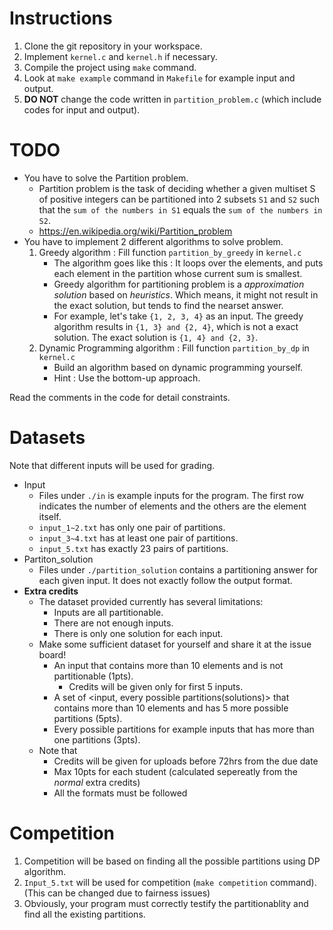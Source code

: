 # Instructions
1. Clone the git repository in your workspace.
1. Implement `kernel.c` and `kernel.h` if necessary.
1. Compile the project using `make` command.
1. Look at `make example` command in `Makefile` for example input and output.
1. **DO NOT** change the code written in `partition_problem.c` (which include codes for input and output).

# TODO
- You have to solve the Partition problem.
  - Partition problem is the task of deciding whether a given multiset S of positive integers can be partitioned into 2 subsets `S1` and `S2` such that the `sum of the numbers in S1` equals the `sum of the numbers in S2`.
  - https://en.wikipedia.org/wiki/Partition_problem
- You have to implement 2 different algorithms to solve problem.
  1. Greedy algorithm : Fill function `partition_by_greedy` in `kernel.c`
      - The algorithm goes like this : It loops over the elements, and puts each element in the partition whose current sum is smallest.
      - Greedy algorithm for partitioning problem is a _approximation solution_ based on _heuristics_. Which means, it might not result in the exact solution, but tends to find the nearset answer. 
      - For example, let's take `{1, 2, 3, 4}` as an input. The greedy algorithm results in `{1, 3} and {2, 4}`, which is not a exact solution. The exact solution is `{1, 4} and {2, 3}`.
  3. Dynamic Programming algorithm : Fill function `partition_by_dp` in `kernel.c`
      - Build an algorithm based on dynamic programming yourself.
      - Hint : Use the bottom-up approach.

Read the comments in the code for detail constraints.

# Datasets
Note that different inputs will be used for grading.
- Input
  - Files under `./in` is example inputs for the program. The first row indicates the number of elements and the others are the element itself.
  - `input_1~2.txt` has only one pair of partitions.
  - `input_3~4.txt` has at least one pair of partitions.
  - `input_5.txt` has exactly 23 pairs of partitions.
- Partiton_solution
  - Files under `./partition_solution` contains a partitioning answer for each given input. It does not exactly follow the output format.
- **Extra credits**
  - The dataset provided currently has several limitations:
    - Inputs are all partitionable.
    - There are not enough inputs.
    - There is only one solution for each input.
  - Make some sufficient dataset for yourself and share it at the issue board!
    - An input that contains more than 10 elements and is not partitionable (1pts).
      - Credits will be given only for first 5 inputs.
    - A set of <input, every possible partitions(solutions)> that contains more than 10 elements and has 5 more possible partitions (5pts).
    - Every possible partitions for example inputs that has more than one partitions (3pts).
  - Note that
    - Credits will be given for uploads before 72hrs from the due date
    - Max 10pts for each student (calculated sepereatly from the _normal_ extra credits)
    - All the formats must be followed
# Competition
1. Competition will be based on finding all the possible partitions using DP algorithm.
1. `Input_5.txt` will be used for competition (`make competition` command). (This can be changed due to fairness issues)
1. Obviously, your program must correctly testify the partitionablity and find all the existing partitions.
